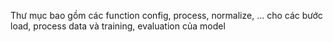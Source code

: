Thư mục bao gồm các function config, process, normalize, ... cho các bước load, process data và training, evaluation của model
```